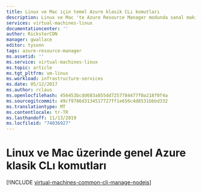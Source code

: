 ```yaml
---
title: Linux ve Mac için temel Azure klasik CLı komutları
description: Linux ve Mac 'te Azure Resource Manager modunda sanal makinelerinizi yönetmeye başlamanızı sağlamak için temel Azure klasik CLı komutları
services: virtual-machines-linux
documentationcenter: ''
author: RicksterCDN
manager: gwallace
editor: tysonn
tags: azure-resource-manager
ms.assetid: ''
ms.service: virtual-machines-linux
ms.topic: article
ms.tgt_pltfrm: vm-linux
ms.workload: infrastructure-services
ms.date: 05/12/2017
ms.author: rclaus
ms.openlocfilehash: 456453bcdd683a855dd7257784477f0a218f0f4a
ms.sourcegitcommit: 49cf9786d3134517727ff1e656c4d8531bbbd332
ms.translationtype: MT
ms.contentlocale: tr-TR
ms.lasthandoff: 11/13/2019
ms.locfileid: "74036927"
---
```

# <a name="common-azure-classic-cli-commands-on-linux-and-mac"></a>Linux ve Mac üzerinde genel Azure klasik CLı komutları
[!INCLUDE [virtual-machines-common-cli-manage-nodejs](../../../includes/virtual-machines-common-cli-manage-nodejs.md)]